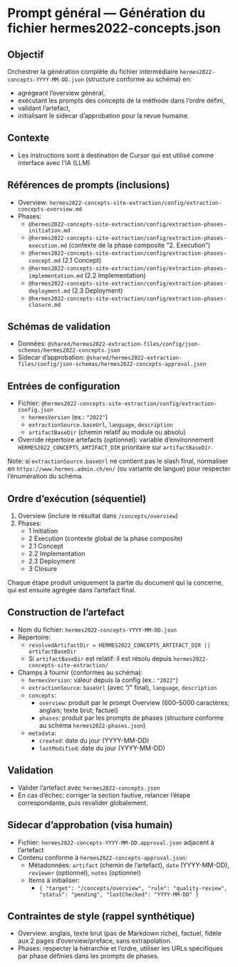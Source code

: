 # Prompt général — Génération du fichier hermes2022-concepts.json

## Objectif

Orchestrer la génération complète du fichier intermédiaire `hermes2022-concepts-YYYY-MM-DD.json` (structure conforme au schéma) en:

- agrégeant l’overview général,
- exécutant les prompts des concepts de la méthode dans l’ordre défini,
- validant l’artefact,
- initialisant le sidecar d’approbation pour la revue humaine.

## Contexte

- Les instructions sont à destination de Cursor qui est utilisé comme interface avec l'IA (LLM)

## Références de prompts (inclusions)

- Overview: `hermes2022-concepts-site-extraction/config/extraction-concepts-overview.md`
- Phases:
  - `@hermes2022-concepts-site-extraction/config/extraction-phases-initiation.md`
  - `@hermes2022-concepts-site-extraction/config/extraction-phases-execution.md` (contexte de la phase composite “2. Execution”)
  - `@hermes2022-concepts-site-extraction/config/extraction-phases-concept.md` (2.1 Concept)
  - `@hermes2022-concepts-site-extraction/config/extraction-phases-implementation.md` (2.2 Implementation)
  - `@hermes2022-concepts-site-extraction/config/extraction-phases-deployment.md` (2.3 Deployment)
  - `@hermes2022-concepts-site-extraction/config/extraction-phases-closure.md`

## Schémas de validation

- Données: `@shared/hermes2022-extraction-files/config/json-schemas/hermes2022-concepts.json`
- Sidecar d’approbation: `@shared/hermes2022-extraction-files/config/json-schemas/hermes2022-concepts-approval.json`

## Entrées de configuration

- Fichier: `@hermes2022-concepts-site-extraction/config/extraction-config.json`
  - `hermesVersion` (ex.: `"2022"`)
  - `extractionSource.baseUrl`, `language`, `description`
  - `artifactBaseDir` (chemin relatif au module ou absolu)
- Override répertoire artefacts (optionnel): variable d’environnement `HERMES2022_CONCEPTS_ARTIFACT_DIR` prioritaire sur `artifactBaseDir`.

Note: si `extractionSource.baseUrl` ne contient pas le slash final, normaliser en `https://www.hermes.admin.ch/en/` (ou variante de langue) pour respecter l’énumération du schéma.

## Ordre d’exécution (séquentiel)

1. Overview (inclure le résultat dans `/concepts/overview`)
2. Phases:
   - 1 Initiation
   - 2 Execution (contexte global de la phase composite)
   - 2.1 Concept
   - 2.2 Implementation
   - 2.3 Deployment
   - 3 Closure

Chaque étape produit uniquement la partie du document qui la concerne, qui est ensuite agrégée dans l’artefact final.

## Construction de l’artefact

- Nom du fichier: `hermes2022-concepts-YYYY-MM-DD.json`
- Répertoire:
  - `resolvedArtifactDir = HERMES2022_CONCEPTS_ARTIFACT_DIR || artifactBaseDir`
  - Si `artifactBaseDir` est relatif: il est résolu depuis `hermes2022-concepts-site-extraction/`
- Champs à fournir (conformes au schéma):
  - `hermesVersion`: valeur depuis la config (ex.: `"2022"`)
  - `extractionSource`: `baseUrl` (avec “/” final), `language`, `description`
  - `concepts`:
    - `overview`: produit par le prompt Overview (600–5000 caractères; anglais; texte brut; factuel)
    - `phases`: produit par les prompts de phases (structure conforme au schéma `hermes2022-phases.json`)
  - `metadata`:
    - `created`: date du jour (YYYY-MM-DD)
    - `lastModified`: date du jour (YYYY-MM-DD)

## Validation

- Valider l’artefact avec `hermes2022-concepts.json`
- En cas d’échec: corriger la section fautive, relancer l’étape correspondante, puis revalider globalement.

## Sidecar d’approbation (visa humain)

- Fichier: `hermes2022-concepts-YYYY-MM-DD.approval.json` adjacent à l’artefact
- Contenu conforme à `hermes2022-concepts-approval.json`:
  - Métadonnées: `artifact` (chemin de l’artefact), `date` (YYYY-MM-DD), `reviewer` (optionnel), `notes` (optionnel)
  - Items à initialiser:
    - `{ "target": "/concepts/overview", "rule": "quality-review", "status": "pending", "lastChecked": "YYYY-MM-DD" }`

## Contraintes de style (rappel synthétique)

- Overview: anglais, texte brut (pas de Markdown riche), factuel, fidèle aux 2 pages d’overview/preface, sans extrapolation.
- Phases: respecter la hiérarchie et l’ordre, utiliser les URLs spécifiques par phase définies dans les prompts de phases.